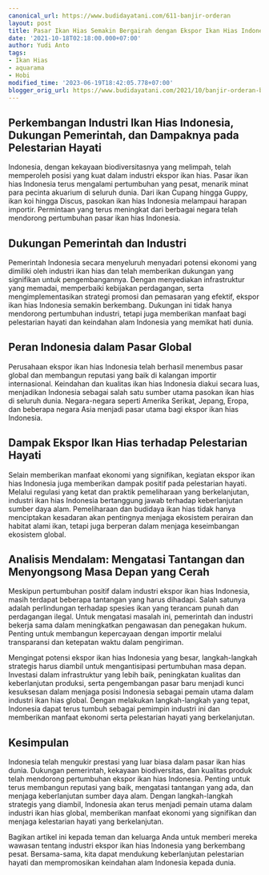 ```yaml
---
canonical_url: https://www.budidayatani.com/611-banjir-orderan
layout: post
title: Pasar Ikan Hias Semakin Bergairah dengan Ekspor Ikan Hias Indonesia yang Meningkat
date: '2021-10-18T02:18:00.000+07:00'
author: Yudi Anto
tags:
- Ikan Hias
- aquarama
- Hobi
modified_time: '2023-06-19T18:42:05.778+07:00'
blogger_orig_url: https://www.budidayatani.com/2021/10/banjir-orderan-berkah-dari-aquarama.html
---
```


## Perkembangan Industri Ikan Hias Indonesia, Dukungan Pemerintah, dan Dampaknya pada Pelestarian Hayati

Indonesia, dengan kekayaan biodiversitasnya yang melimpah, telah memperoleh posisi yang kuat dalam industri ekspor ikan hias. Pasar ikan hias Indonesia terus mengalami pertumbuhan yang pesat, menarik minat para pecinta akuarium di seluruh dunia. Dari ikan Cupang hingga Guppy, ikan koi hingga Discus, pasokan ikan hias Indonesia melampaui harapan importir. Permintaan yang terus meningkat dari berbagai negara telah mendorong pertumbuhan pasar ikan hias Indonesia.

## Dukungan Pemerintah dan Industri

Pemerintah Indonesia secara menyeluruh menyadari potensi ekonomi yang dimiliki oleh industri ikan hias dan telah memberikan dukungan yang signifikan untuk pengembangannya. Dengan menyediakan infrastruktur yang memadai, memperbaiki kebijakan perdagangan, serta mengimplementasikan strategi promosi dan pemasaran yang efektif, ekspor ikan hias Indonesia semakin berkembang. Dukungan ini tidak hanya mendorong pertumbuhan industri, tetapi juga memberikan manfaat bagi pelestarian hayati dan keindahan alam Indonesia yang memikat hati dunia.

## Peran Indonesia dalam Pasar Global

Perusahaan ekspor ikan hias Indonesia telah berhasil menembus pasar global dan membangun reputasi yang baik di kalangan importir internasional. Keindahan dan kualitas ikan hias Indonesia diakui secara luas, menjadikan Indonesia sebagai salah satu sumber utama pasokan ikan hias di seluruh dunia. Negara-negara seperti Amerika Serikat, Jepang, Eropa, dan beberapa negara Asia menjadi pasar utama bagi ekspor ikan hias Indonesia.

## Dampak Ekspor Ikan Hias terhadap Pelestarian Hayati

Selain memberikan manfaat ekonomi yang signifikan, kegiatan ekspor ikan hias Indonesia juga memberikan dampak positif pada pelestarian hayati. Melalui regulasi yang ketat dan praktik pemeliharaan yang berkelanjutan, industri ikan hias Indonesia bertanggung jawab terhadap keberlanjutan sumber daya alam. Pemeliharaan dan budidaya ikan hias tidak hanya menciptakan kesadaran akan pentingnya menjaga ekosistem perairan dan habitat alami ikan, tetapi juga berperan dalam menjaga keseimbangan ekosistem global.

## Analisis Mendalam: Mengatasi Tantangan dan Menyongsong Masa Depan yang Cerah

Meskipun pertumbuhan positif dalam industri ekspor ikan hias Indonesia, masih terdapat beberapa tantangan yang harus dihadapi. Salah satunya adalah perlindungan terhadap spesies ikan yang terancam punah dan perdagangan ilegal. Untuk mengatasi masalah ini, pemerintah dan industri bekerja sama dalam meningkatkan pengawasan dan penegakan hukum. Penting untuk membangun kepercayaan dengan importir melalui transparansi dan ketepatan waktu dalam pengiriman.

Mengingat potensi ekspor ikan hias Indonesia yang besar, langkah-langkah strategis harus diambil untuk mengantisipasi pertumbuhan masa depan. Investasi dalam infrastruktur yang lebih baik, peningkatan kualitas dan keberlanjutan produksi, serta pengembangan pasar baru menjadi kunci kesuksesan dalam menjaga posisi Indonesia sebagai pemain utama dalam industri ikan hias global. Dengan melakukan langkah-langkah yang tepat, Indonesia dapat terus tumbuh sebagai pemimpin industri ini dan memberikan manfaat ekonomi serta pelestarian hayati yang berkelanjutan.

## Kesimpulan

Indonesia telah mengukir prestasi yang luar biasa dalam pasar ikan hias dunia. Dukungan pemerintah, kekayaan biodiversitas, dan kualitas produk telah mendorong pertumbuhan ekspor ikan hias Indonesia. Penting untuk terus membangun reputasi yang baik, mengatasi tantangan yang ada, dan menjaga keberlanjutan sumber daya alam. Dengan langkah-langkah strategis yang diambil, Indonesia akan terus menjadi pemain utama dalam industri ikan hias global, memberikan manfaat ekonomi yang signifikan dan menjaga kelestarian hayati yang berkelanjutan.

Bagikan artikel ini kepada teman dan keluarga Anda untuk memberi mereka wawasan tentang industri ekspor ikan hias Indonesia yang berkembang pesat. Bersama-sama, kita dapat mendukung keberlanjutan pelestarian hayati dan mempromosikan keindahan alam Indonesia kepada dunia.

